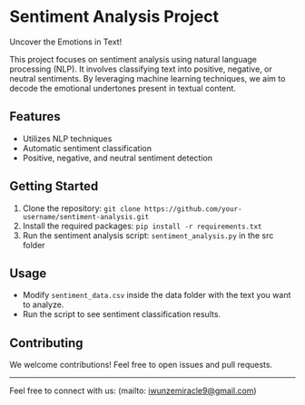 # Sentiment Analysis Project

Uncover the Emotions in Text!

This project focuses on sentiment analysis using natural language processing (NLP). It involves classifying text into positive, negative, or neutral sentiments. By leveraging machine learning techniques, we aim to decode the emotional undertones present in textual content.

## Features

- Utilizes NLP techniques
- Automatic sentiment classification
- Positive, negative, and neutral sentiment detection

## Getting Started

1. Clone the repository: `git clone https://github.com/your-username/sentiment-analysis.git`
2. Install the required packages: `pip install -r requirements.txt`
3. Run the sentiment analysis script: `sentiment_analysis.py` in the src folder

## Usage

- Modify `sentiment_data.csv` inside the data folder with the text you want to analyze.
- Run the script to see sentiment classification results.

## Contributing

We welcome contributions! Feel free to open issues and pull requests.

---
Feel free to connect with us: (mailto: iwunzemiracle9@gmail.com)
